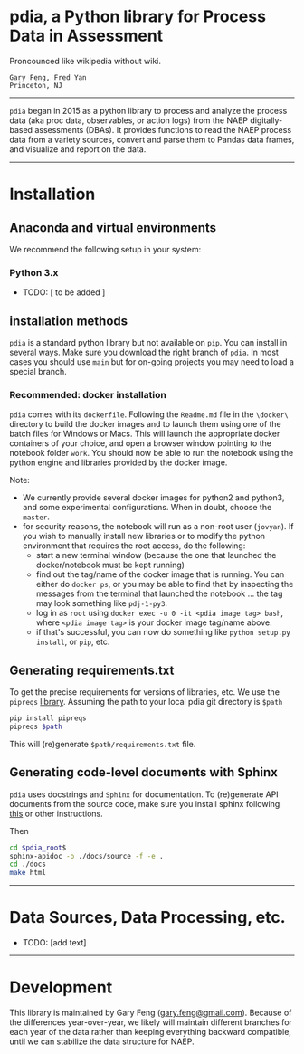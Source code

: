 # pdia, a Python library for Process Data in Assessment
Proncounced like wikipedia without wiki.

```
Gary Feng, Fred Yan
Princeton, NJ
```

----


`pdia` began in 2015 as a python library to process and analyze the process data (aka proc data, observables, or action logs) from the NAEP digitally-based assessments (DBAs). It provides functions to read the NAEP process data from a variety sources, convert and parse them to Pandas data frames, and visualize and report on the data.

----

# Installation

## Anaconda and virtual environments

We recommend the following setup in your system:

### Python 3.x

- TODO: [ to be added ]

## installation methods

`pdia` is a standard python library but not available on `pip`. You can install in several ways. Make sure you download the right branch of `pdia`. In most cases you should use `main` but for on-going projects you may need to load a special branch.

### Recommended: docker installation

`pdia` comes with its `dockerfile`. Following the `Readme.md` file in the `\docker\` directory to build the 
docker images and to launch them using one of the batch files for Windows or Macs. This will launch the 
appropriate docker containers of your choice, and open a browser window pointing to the notebook folder `work`. 
You should now be able to run the notebook using the python engine and libraries provided by the docker image.

Note:
- We currently provide several docker images for python2 and python3, and some experimental configurations. When
in doubt, choose the `master`.
- for security reasons, the notebook will run as a non-root user (`jovyan`). If you wish to manually install new
libraries or to modify the python environment that requires the root access, do the following:
  - start a new terminal window (because the one that launched the docker/notebook must be kept running)
  - find out the tag/name of the docker image that is running. You can either do `docker ps`, or you may be
  able to find that by inspecting the messages from the terminal that launched the notebook ... the tag may
  look something like `pdj-1-py3`. 
  - log in as `root` using `docker exec -u 0 -it <pdia image tag> bash`, where `<pdia image tag>` is your 
  docker image tag/name above.
  - if that's successful, you can now do something like `python setup.py install`, or `pip`, etc.

## Generating requirements.txt

To get the precise requirements for versions of libraries, etc. We use the `pipreqs`
[library](https://github.com/bndr/pipreqs). Assuming the path
to your local pdia git directory is `$path`

```bash
pip install pipreqs
pipreqs $path
```

This will (re)generate `$path/requirements.txt` file.

## Generating code-level documents with Sphinx

`pdia` uses docstrings and `Sphinx` for documentation. To (re)generate API documents from the source code, make sure you install sphinx following [this]( https://developer.ridgerun.com/wiki/index.php/How_to_generate_sphinx_documentation_for_python_code_running_in_an_embedded_system) or other instructions.

Then

```bash
cd $pdia_root$
sphinx-apidoc -o ./docs/source -f -e .
cd ./docs
make html
```  
----

# Data Sources, Data Processing, etc.

- TODO: [add text]

----

# Development

This library is maintained by Gary Feng (gary.feng@gmail.com). Because of the differences year-over-year, we likely will maintain different branches for each year of the data rather than keeping everything backward compatible, until we can stabilize the data structure for NAEP.
